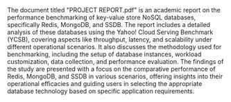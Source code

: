  The document titled "PROJECT REPORT.pdf" is an academic report on the performance benchmarking of key-value store NoSQL databases, specifically Redis, MongoDB, and SSDB. The report includes a detailed analysis of these databases using the Yahoo! Cloud Serving Benchmark (YCSB), covering aspects like throughput, latency, and scalability under different operational scenarios. It also discusses the methodology used for benchmarking, including the setup of database instances, workload customization, data collection, and performance evaluation. The findings of the study are presented with a focus on the comparative performance of Redis, MongoDB, and SSDB in various scenarios, offering insights into their operational efficacies and guiding users in selecting the appropriate database technology based on specific application requirements.

